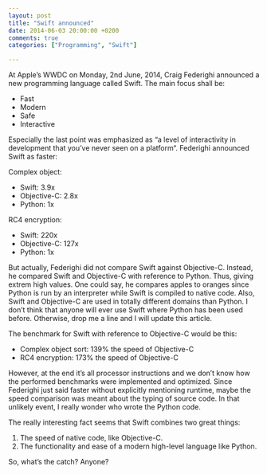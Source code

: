 ```yaml
---
layout: post
title: "Swift announced"
date: 2014-06-03 20:00:00 +0200
comments: true
categories: ["Programming", "Swift"]

---
```


At Apple’s WWDC on Monday, 2nd June, 2014, Craig Federighi announced a new programming language called Swift. The main focus shall be:
<ul>
<li>Fast</li>
<li>Modern</li>
<li>Safe</li>
<li>Interactive</li>
</ul>

Especially the last point was emphasized as “a level of interactivity in development that you’ve never seen on a platform“. Federighi announced Swift as faster:

Complex object:
<ul>
<li>Swift:   3.9x</li>
<li>Objective-C:  2.8x</li>
<li>Python:   1x</li>
</ul>

RC4 encryption:
<ul>
<li>Swift:   220x</li>
<li>Objective-C:  127x</li>
<li>Python:   1x</li>
</ul>

But actually, Federighi did not compare Swift against Objective-C. Instead, he compared Swift and Objective-C with reference to Python. Thus, giving extrem high values. One could say, he compares apples to oranges since Python is run by an interpreter while Swift is compiled to native code. Also, Swift and Objective-C are used in totally different domains than Python. I don’t think that anyone will ever use Swift where Python has been used before. Otherwise, drop me a line and I will update this article.

The benchmark for Swift with reference to Objective-C would be this:
<ul>
<li>Complex object sort: 139% the speed of Objective-C</li>
<li>RC4 encryption:  173% the speed of Objective-C</li>
</ul>

However, at the end it’s all processor instructions and we don’t know how the performed benchmarks were implemented and optimized. Since Federighi just said faster without explicitly mentioning runtime, maybe the speed comparison was meant about the typing of source code. In that unlikely event, I really wonder who wrote the Python code.

The really interesting fact seems that Swift combines two great things:
1. The speed of native code, like Objective-C.
2. The functionality and ease of a modern high-level language like Python.

So, what’s the catch? Anyone?